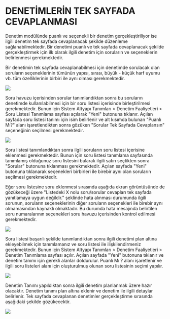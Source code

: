 # DENETİMLERİN TEK SAYFADA CEVAPLANMASI

Denetim modülünde puanlı ve seçenekli bir denetim gerçekleştiriliyor ise ilgili denetim tek sayfada cevaplanacak şekilde düzenleme sağlanabilmektedir. Bir denetimi puanlı ve tek sayfada cevaplanacak şekilde gerçekleştirmek için ilk olarak ilgili denetim için soruların ve seçeneklerin belirlenmesi gerekmektedir.

Bir denetimin tek sayfada cevaplanabilmesi için denetimde sorulacak olan soruların seçeneklerinin tümünün yapısı, sırası, büyük - küçük harf uyumu vb. tüm özelliklerinin birbiri ile aynı olması gerekmektedir.

![](https://docsbimser.blob.core.windows.net/imagecontainer/Tek%20sayfa%201-6f8a724f-4e53-432c-ac18-cf0d511f204c.png)

Soru havuzu içerisinden sorular tanımlandıktan sonra bu soruların denetimde kullanılabilmesi için bir soru listesi içerisinde birleştirilmesi gerekmektedir. Bunun için Sistem Altyapı Tanımları > Denetim Faaliyetleri > Soru Listesi Tanımlama sayfası açılarak "Yeni" butonuna tıklanır. Açılan sayfada soru listesi tanımı için isim belirlenir ve alt kısımda bulunan "Puanlı Mı?" alanı işaretlendikten sonra gözüken "Sorular Tek Sayfada Cevaplansın" seçeneğinin seçilmesi gerekmektedir.

![](https://docsbimser.blob.core.windows.net/imagecontainer/Tek%20Sayfa%202-a0286f69-7977-491c-8fec-196d4e8a0b94.png)

Soru listesi tanımlandıktan sonra ilgili soruların soru listesi içerisine eklenmesi gerekmektedir. Bunun için soru listesi tanımlama sayfasında tanımlamış olduğunuz soru listesini bularak ilgili satırı seçtikten sonra "Sorular" butonuna tıklanması gerekmektedir. Açılan sayfada "Yeni" butonuna tıklanarak seçenekleri birbirleri ile birebir aynı olan soruların seçilmesi gerekmektedir.

Eğer soru listesine soru eklenmesi sırasında aşağıda ekran görüntüsünde de gözükeceği üzere "Listedeki X nolu soru/sorular cevapları tek sayfada yanıtlamaya uygun değildir." şeklinde hata alınması durumunda ilgili sorunun, soruların seçeneklerinin diğer soruların seçenekleri ile birebir aynı olmamasından kaynaklı olmaktadır. Bu durumda hata mesajında belirtilen soru numaralarının seçenekleri soru havuzu içerisinden kontrol edilmesi gerekmektedir. 

![](https://docsbimser.blob.core.windows.net/imagecontainer/Tek%20Sayfa%203-dca1a568-6ccc-41f2-b2d2-eeeba4aaccf7.png)

Soru listesi başarılı şekilde tanımlandıktan sonra ilgili denetimi plan altına ekleyebilmek için tanımlamanız ve soru listesi ile ilişkilendirmeniz gerekmektedir. Bunun için Sistem Altyapı Tanımları > Denetim Faaliyetleri > Denetim Tanımlama sayfası açılır. Açılan sayfada "Yeni" butonuna tıklanır ve denetim tanımı için gerekli alanlar doldurulur. Puanlı Mı ? alanı işaretlenir ve ilgili soru listeleri alanı için oluşturulmuş olunan soru listesinin seçimi yapılır.

![](https://docsbimser.blob.core.windows.net/imagecontainer/Tek%20sayfa%204-ace843fb-a760-47ee-9a9c-198e5f1b8b24.png)

Denetim Tanımı yapıldıktan sonra ilgili denetim planlanmak üzere hazır olacaktır. Denetim tanımı plan altına eklenir ve denetim ile ilgili detaylar belirlenir. Tek sayfada cevaplanan denetimler gerçekleştirme sırasında aşağıdaki şekilde gözükecektir. 

![](https://docsbimser.blob.core.windows.net/imagecontainer/Tek%20Sayfa%205-c9ff0d38-1bb6-4e9c-95a0-fbdd906ad174.png)

